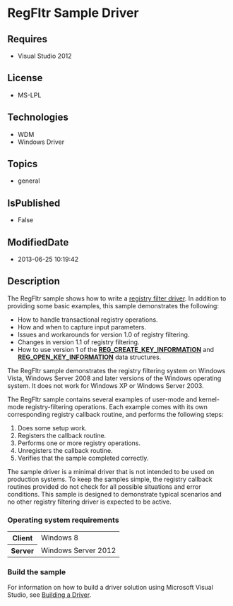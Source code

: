 # RegFltr Sample Driver
## Requires
* Visual Studio 2012
## License
* MS-LPL
## Technologies
* WDM
* Windows Driver
## Topics
* general
## IsPublished
* False
## ModifiedDate
* 2013-06-25 10:19:42
## Description

<div id="mainSection">
<p>The RegFltr sample shows how to write a <a href="http://msdn.microsoft.com/en-us/library/windows/hardware/ff545879">
registry filter driver</a>. In addition to providing some basic examples, this sample demonstrates the following:</p>
<ul>
<li>How to handle transactional registry operations. </li><li>How and when to capture input parameters. </li><li>Issues and workarounds for version 1.0 of registry filtering. </li><li>Changes in version 1.1 of registry filtering. </li><li>How to use version 1 of the <a href="http://msdn.microsoft.com/en-us/library/windows/hardware/ff560920">
<b>REG_CREATE_KEY_INFORMATION</b></a> and <a href="http://msdn.microsoft.com/en-us/library/windows/hardware/ff560957">
<b>REG_OPEN_KEY_INFORMATION</b></a> data structures. </li></ul>
<p>The RegFltr sample demonstrates the registry filtering system on Windows Vista, Windows Server 2008 and later versions of the Windows operating system. It does not work for Windows XP or Windows Server 2003.</p>
<p>The RegFltr sample contains several examples of user-mode and kernel-mode registry-filtering operations. Each example comes with its own corresponding registry callback routine, and performs the following steps:</p>
<ol>
<li>Does some setup work. </li><li>Registers the callback routine. </li><li>Performs one or more registry operations. </li><li>Unregisters the callback routine. </li><li>Verifies that the sample completed correctly. </li></ol>
<p>The sample driver is a minimal driver that is not intended to be used on production systems. To keep the samples simple, the registry callback routines provided do not check for all possible situations and error conditions. This sample is designed to demonstrate
 typical scenarios and no other registry filtering driver is expected to be active.</p>
<h3>Operating system requirements</h3>
<table>
<tbody>
<tr>
<th>Client</th>
<td><dt>Windows&nbsp;8 </dt></td>
</tr>
<tr>
<th>Server</th>
<td><dt>Windows Server&nbsp;2012 </dt></td>
</tr>
</tbody>
</table>
<h3>Build the sample</h3>
<p>For information on how to build a driver solution using Microsoft Visual Studio, see
<a href="http://msdn.microsoft.com/en-us/library/windows/hardware/ff554644">Building a Driver</a>.</p>
</div>
